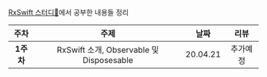 [RxSwift 스터디🥔](https://github.com/Hansangjin98/RxSwift_R4)에서 공부한 내용들 정리

|주차|주제|날짜|리뷰|
|:--------:|:--------:|:--------:|:--------:|
|**1주차**|RxSwift 소개, Observable 및 Disposesable|20.04.21|추가예정|
